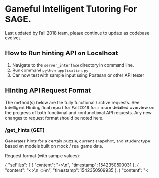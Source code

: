 # Gameful Intelligent Tutoring For SAGE.

Last updated by Fall 2018 team, please continue to update as codebase evolves.

## How to Run hinting API on Localhost

1. Navigate to the `server_interface` directory in command line.
2. Run command `python application.py`
3. Can now test with sample input using Postman or other API tester

## Hinting API Request Format

The method(s) below are the fully functional / active requests. See Intelligent Hinting final report for Fall 2018 for a more detailed overview on the progress of both functional and nonfunctional API requests. Any new changes to request format should be noted here.

### /get_hints (GET)

Generates hints for a certain puzzle, current snapshot, and student type based on models built on mock / real game data.

Request format (with sample values):

{
  "seFiles": [
      {
          "content": "<<Object Stage>>\n",
          "timestamp": 1542350500031
      },
      {
          "content": "<<Object Stage>>\n                <<Object Sprite1>>\n",
          "timestamp": 1542350509935
      },
      {
          "content": "<<Object Stage>>\n                <<Object Sprite1>>\n                                whenKeyPressed\n",
          "timestamp": 1542350515652
      }
  ],
  "info": {
      "studentID": "stu2",
      "gameID": "game2",
      "objectiveID": "obj2",
      "studentType": 2,
      "puzzleID": "face_morphing"
  }
}

Currently, the model used for Intelligent Hinting only cares about the most recent snapshot, and does not factor in the timestamp. However, in the future these may be taken into consideration, which is why we include the previous snapshots in the request as well.

"studentID", "gameID", and "objectiveID" are not currently used by the model (but may be necessary in the future when generating hint logs).

"studentType" is the behavior type of the student that Behavior Detection has provided to Sage Node already. "puzzleID" is the id of the puzzle we are talking about, and is used to fetch files specific to that puzzle.

## Overview of Subdirectories and Files

Any files or subdirectories that exist in this directory but are not listed below are not being currently used as functional code, or the creator / most recent modifier has not provided a description (yet).

- behaviordetection/ : copies of some files from behaviorDetection repurposed for generating mock data needed for Intelligent Hint models
- cluster_file/ : output of hmm_cluster for each puzzle_id; to be stored in database to remove dependency on local file system
- completeSE/ : sample complete puzzles in .se format; puzzle_id for each puzzle in this directory is found by converting to lowercase and replacing " " with "\_" e.g. "Face Morphing.SE" --> "face_morphing"
- csv_file/ : contains .csv representations of mock data generated from .se files; to be stored in database to remove dependency on local file system
- dat_file/ : contains graphs for each puzzle--used for poisson path; to be stored in database to remove dependency on local file system
- server_interface/ : contains Intelligent Hint API code and algorithms used to generate responses
- sagenode_interface.py : contains functionality for communication with SAGE database in mlab

## server_interface Files

Please see Intelligent Hint report from Spring 2018 for high level purpose of algorithms, and refer to Intelligent Hint report from Fall 2018 for description of vision / future work. Below will discuss what each file does currently at a low level.

- application.py : run to initialize Hinting API on localhost
- data_flow.py : includes "save" and "load" functions for different data that the models in Intelligent Hint require; was created as part of the effort to decouple the algorithmic functionality from the data storage; allows us to change functionality or storage without changes in one affecting the other
- hmm_cluster.py : generates hmm cluster files currently stored in cluster_file/
- kmedoids.py : does K-medoids clustering--functionality used by hmm_cluster.py
- operations.csv : all currently considered SCRATCH operations
- poisson_path.py : uses output of hmm_cluster.py and poisson_path.build_graph() to generate hints
- read_se.py : contains functions for .se and .csv reading and conversions

## Todo

- have mock data generated for each puzzle, store in local with face_morphing example (see csv_file/face_morphing), or do alongside shift from local to database
- replace data_flow functions that point to local file structure with pulling / pushing to remote database
- fix one last dependency on local file structure in line 132 of poisson_path.py, can be dealt with alongside shift from local to database

## References
> Bauckhage C. Numpy/scipy Recipes for Data Science: k-Medoids Clustering[R]. Technical Report, University of Bonn, 2015.
